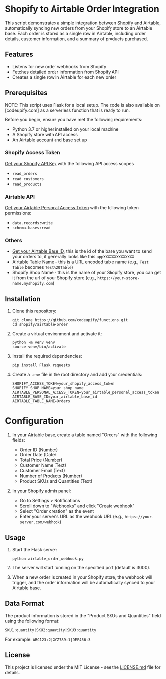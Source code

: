 # Shopify to Airtable Order Integration

This script demonstrates a simple integration between Shopify and Airtable, automatically syncing new orders from your
Shopify store to an Airtable base.
Each order is stored as a single row in Airtable, including order details, customer information, and a summary of
products purchased.

## Features

- Listens for new order webhooks from Shopify
- Fetches detailed order information from Shopify API
- Creates a single row in Airtable for each new order

## Prerequisites

NOTE: This script uses Flask for a local setup. The code is also available on [codeupify.com] as a serverless function
that is ready to run.

Before you begin, ensure you have met the following requirements:

- Python 3.7 or higher installed on your local machine
- A Shopify store with API access
- An Airtable account and base set up

### Shopify Access Token

[Get your Shopify API Key](https://codeupify.com/blog/how-to-get-a-shopify-api-key) with the following API access scopes

- `read_orders`
- `read_customers`
- `read_products`

### Airtable API

[Get your Airtable Personal Access Token](https://codeupify.com/blog/get-an-airtable-personal-access-token) with the
following token permissions:

- `data.records:write`
- `schema.bases:read`

### Others

- [Get your Airtable Base ID](https://codeupify.com/blog/how-to-get-airtable-base-id), this is the id of the base you
  want to send your orders to, it generally looks like this `appXXXXXXXXXXXXXX`
- Airtable Table Name - this is a URL encoded table name (e.g., `Test Table` becomes `Test%20Table`)
- Shopify Shop Name - this is the name of your Shopify store, you can get it from the url of your Shopify store (e.g.,
  `https://your-store-name.myshopify.com`)

## Installation

1. Clone this repository:
   ```
   git clone https://github.com/codeupify/functions.git
   cd shopify/airtable-order
   ```

2. Create a virtual environment and activate it:
   ```
   python -m venv venv
   source venv/bin/activate
   ```

3. Install the required dependencies:
   ```
   pip install Flask requests
   ```

4. Create a `.env` file in the root directory and add your credentials:
   ```
   SHOPIFY_ACCESS_TOKEN=your_shopify_access_token
   SHOPIFY_SHOP_NAME=your_shop_name
   AIRTABLE_PERSONAL_ACCESS_TOKEN=your_airtable_personal_access_token
   AIRTABLE_BASE_ID=your_airtable_base_id
   AIRTABLE_TABLE_NAME=Orders
   ```

# Configuration

1. In your Airtable base, create a table named "Orders" with the following fields:
    - Order ID (Number)
    - Order Date (Date)
    - Total Price (Number)
    - Customer Name (Text)
    - Customer Email (Text)
    - Number of Products (Number)
    - Product SKUs and Quantities (Text)

2. In your Shopify admin panel:
    - Go to Settings > Notifications
    - Scroll down to "Webhooks" and click "Create webhook"
    - Select "Order creation" as the event
    - Enter your server's URL as the webhook URL (e.g., `https://your-server.com/webhook`)

## Usage

1. Start the Flask server:
   ```
   python airtable_order_webhook.py
   ```

2. The server will start running on the specified port (default is 3000).

3. When a new order is created in your Shopify store, the webhook will trigger, and the order information will be
   automatically synced to your Airtable base.

## Data Format

The product information is stored in the "Product SKUs and Quantities" field using the following format:

```
SKU1:quantity|SKU2:quantity|SKU3:quantity
```

For example: `ABC123:2|XYZ789:1|DEF456:3`

## License

This project is licensed under the MIT License - see the [LICENSE.md](LICENSE.md) file for details.